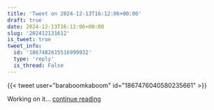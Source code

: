 ```yaml
---
title: 'Tweet on 2024-12-13T16:12:06+00:00'
draft: true
date: 2024-12-13T16:12:06+00:00
slug: '202412131612'
is_tweet: true
tweet_info:
  id: '1867482615516999932'
  type: 'reply'
  is_thread: False
---
```




{{< tweet user="baraboomkaboom" id="1867476040580235661" >}}

Working on it… [continue reading](https://x.com/sytelus/status/1867482615516999932)
